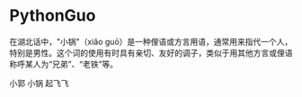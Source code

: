 # PythonGuo

在湖北话中，"小锅"（xiǎo guō）是一种俚语或方言用语，通常用来指代一个人，特别是男性。这个词的使用有时具有亲切、友好的调子，类似于用其他方言或俚语称呼某人为“兄弟”、“老铁”等。

小郭 小锅 起飞飞
